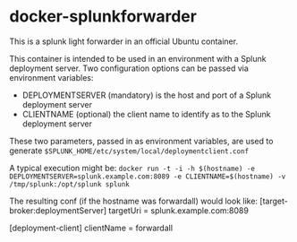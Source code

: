 # docker-splunkforwarder
This is a splunk light forwarder in an official Ubuntu container.

This container is intended to be used in an environment with a Splunk deployment server. Two configuration options can be passed via environment variables:
* DEPLOYMENTSERVER (mandatory) is the host and port of a Splunk deployment server
* CLIENTNAME (optional) the client name to identify as to the Splunk deployment server
 

These two parameters, passed in as environment variables, are used to generate `$SPLUNK_HOME/etc/system/local/deploymentclient.conf`

A typical execution might be: `docker run -t -i -h $(hostname) -e DEPLOYMENTSERVER=splunk.example.com:8089 -e CLIENTNAME=$(hostname) -v /tmp/splunk:/opt/splunk splunk`

The resulting conf (if the hostname was forwardall) would look like:
  [target-broker:deploymentServer]
  targetUri = splunk.example.com:8089
  
  [deployment-client]
  clientName = forwardall

